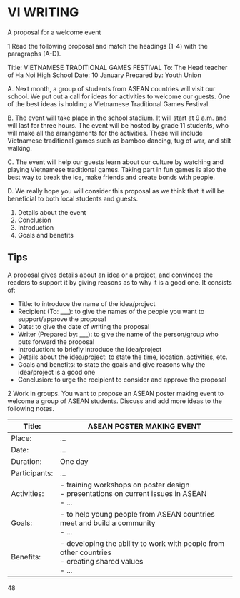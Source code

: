 # VI WRITING

A proposal for a welcome event

1 Read the following proposal and match the headings (1-4) with the paragraphs (A-D).

Title: VIETNAMESE TRADITIONAL GAMES FESTIVAL
To: The Head teacher of Ha Noi High School
Date: 10 January
Prepared by: Youth Union

A.
Next month, a group of students from ASEAN countries will visit our school. We put out a call for ideas for activities to welcome our guests. One of the best ideas is holding a Vietnamese Traditional Games Festival.

B.
The event will take place in the school stadium. It will start at 9 a.m. and will last for three hours. The event will be hosted by grade 11 students, who will make all the arrangements for the activities. These will include Vietnamese traditional games such as bamboo dancing, tug of war, and stilt walking.

C.
The event will help our guests learn about our culture by watching and playing Vietnamese traditional games. Taking part in fun games is also the best way to break the ice, make friends and create bonds with people.

D.
We really hope you will consider this proposal as we think that it will be beneficial to both local students and guests.

1. Details about the event
2. Conclusion
3. Introduction
4. Goals and benefits

## Tips

A proposal gives details about an idea or a project, and convinces the readers to support it by giving reasons as to why it is a good one. It consists of:
- Title: to introduce the name of the idea/project
- Recipient (To: ___): to give the names of the people you want to support/approve the proposal
- Date: to give the date of writing the proposal
- Writer (Prepared by: ___): to give the name of the person/group who puts forward the proposal
- Introduction: to briefly introduce the idea/project
- Details about the idea/project: to state the time, location, activities, etc.
- Goals and benefits: to state the goals and give reasons why the idea/project is a good one
- Conclusion: to urge the recipient to consider and approve the proposal

2 Work in groups. You want to propose an ASEAN poster making event to welcome a group of ASEAN students. Discuss and add more ideas to the following notes.

| Title: | ASEAN POSTER MAKING EVENT |
|--------|----------------------------|
| Place: | ... |
| Date: | ... |
| Duration: | One day |
| Participants: | ... |
| Activities: | - training workshops on poster design<br>- presentations on current issues in ASEAN<br>- ... |
| Goals: | - to help young people from ASEAN countries meet and build a community<br>- ... |
| Benefits: | - developing the ability to work with people from other countries<br>- creating shared values<br>- ... |

48